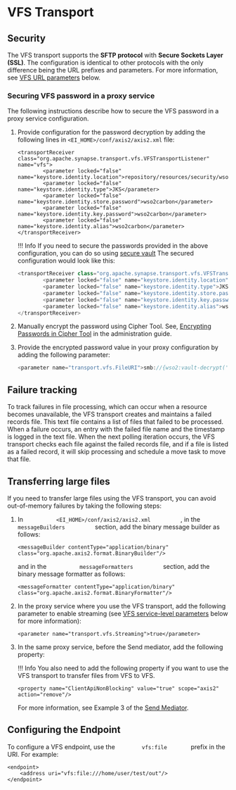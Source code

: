 # VFS Transport

## Security

The VFS transport supports the **SFTP protocol** with **Secure Sockets Layer (SSL)**. The configuration is identical to other protocols with the only difference being the URL prefixes and parameters. For more information, see [VFS URL parameters](#VFSTransport-URLparams) below.

### Securing VFS password in a proxy service

The following instructions describe how to secure the VFS password in a
proxy service configuration.

1.  Provide configuration for the password decryption by adding the following lines in `<EI_HOME>/conf/axis2/axis2.xml` file:

    ```
    <transportReceiver class="org.apache.synapse.transport.vfs.VFSTransportListener" name="vfs">
            <parameter locked="false" name="keystore.identity.location">repository/resources/security/wso2carbon.jks</parameter>
            <parameter locked="false" name="keystore.identity.type">JKS</parameter>
            <parameter locked="false" name="keystore.identity.store.password">wso2carbon</parameter>
            <parameter locked="false" name="keystore.identity.key.password">wso2carbon</parameter>
            <parameter locked="false" name="keystore.identity.alias">wso2carbon</parameter>
    </transportReceiver>
    ```

    !!! Info
        If you need to secure the passwords provided in the above configuration, you can do so using [secure vault](https://docs.wso2.com/display/ADMIN44x/Carbon+Secure+Vault+Implementation) The secured configuration would look like this:
    
    ``` java
    <transportReceiver class="org.apache.synapse.transport.vfs.VFSTransportListener" name="vfs">
            <parameter locked="false" name="keystore.identity.location">repository/resources/security/wso2carbon.jks</parameter>
            <parameter locked="false" name="keystore.identity.type">JKS</parameter>
            <parameter locked="false" name="keystore.identity.store.password" svns:secretAlias="vfs.transport.keystore.password">password</parameter>
            <parameter locked="false" name="keystore.identity.key.password" svns:secretAlias="vfs.transport.key.password">password</parameter>
            <parameter locked="false" name="keystore.identity.alias">wso2carbon</parameter>
    </transportReceiver>
    ```
        
2.  Manually encrypt the password using Cipher Tool. See, [Encrypting
    Passwords in Cipher
    Tool](https://docs.wso2.com/display/ADMIN44x/Encrypting+Passwords+with+Cipher+Tool#EncryptingPasswordswithCipherTool-Encryptingpasswordsmanually)
    in the administration guide.
3.  Provide the encrypted password value in your proxy configuration by
    adding the following parameter:

    ``` java
    <parameter name="transport.vfs.FileURI">smb://{wso2:vault-decrypt('encryptedValue')}</parameter>
    ```

## Failure tracking

To track failures in file processing, which can occur when a resource becomes unavailable, the VFS transport creates and maintains a failed records file. This text file contains a list of files that failed to be processed. When a failure occurs, an entry with the failed file name and the timestamp is logged in the text file. When the next polling iteration occurs, the VFS transport checks each file against the failed records file, and if a file is listed as a failed record, it will skip processing and schedule a move task to move that file.

## Transferring large files

If you need to transfer large files using the VFS transport, you can
avoid out-of-memory failures by taking the following steps:

1.  In `           <EI_HOME>/conf/axis2/axis2.xml          ` , in the `           messageBuilders          ` section, add the binary message builder as follows:

    ```
    <messageBuilder contentType="application/binary" class="org.apache.axis2.format.BinaryBuilder"/>
    ```

    and in the `           messageFormatters          ` section, add the
    binary message formatter as follows:

    ```
    <messageFormatter contentType="application/binary" class="org.apache.axis2.format.BinaryFormatter"/>
    ```

2.  In the proxy service where you use the VFS transport, add the
    following parameter to enable streaming (see [VFS service-level
    parameters](#VFSTransport-parameters) below for more information):

    ```
    <parameter name="transport.vfs.Streaming">true</parameter>
    ```

3.  In the same proxy service, before the Send mediator, add the
    following property:

    !!! Info
        You also need to add the following property if you want to use the VFS transport to transfer files from VFS to VFS.

    ```
    <property name="ClientApiNonBlocking" value="true" scope="axis2" action="remove"/>
    ```

    For more information, see Example 3 of the [Send Mediator](https://docs.wso2.com/display/EI650/Send+Mediator#SendMediator-blocking).

## Configuring the Endpoint

To configure a VFS endpoint, use the `         vfs:file        ` prefix in the URI. For example:

```
<endpoint>
    <address uri="vfs:file:///home/user/test/out"/>
</endpoint>
```